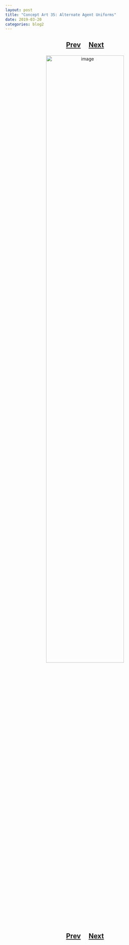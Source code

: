 ```yaml
---
layout: post
title: "Concept Art 35: Alternate Agent Uniforms"
date: 2019-03-20
categories: blog2
---
```


<h2>
  <p style="text-align:center;">
    <a href="/wingsofthechorus/archive/2019/03/19/conceptart34">Prev</a>
    &nbsp;&nbsp;&nbsp;
    <a href="/wingsofthechorus/archive/2019/03/20/conceptart36">Next</a>
  </p>
</h2>

<p style="text-align:center;">
  <img src="/wingsofthechorus/images/conceptart/ca35.png" width="70%" alt="image"/>
</p>

<h2>
  <p style="text-align:center;">
    <a href="/wingsofthechorus/archive/2019/03/19/conceptart34">Prev</a>
    &nbsp;&nbsp;&nbsp;
    <a href="/wingsofthechorus/archive/2019/03/20/conceptart36">Next</a>
  </p>
</h2>
